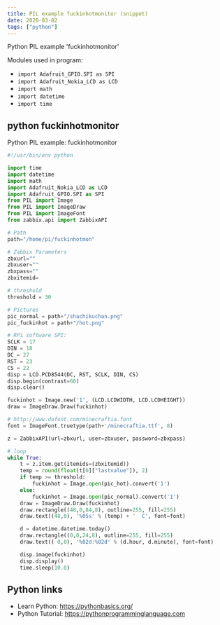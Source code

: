 ```yaml
---
title: PIL example fuckinhotmonitor (snippet)
date: 2020-03-02
tags: ["python"]
---
```

Python PIL example 'fuckinhotmonitor'


Modules used in program: 
* `import Adafruit_GPIO.SPI as SPI`
* `import Adafruit_Nokia_LCD as LCD`
* `import math`
* `import datetime`
* `import time`

## python fuckinhotmonitor

Python PIL example: fuckinhotmonitor

```python
#!/usr/bin/env python

import time
import datetime
import math
import Adafruit_Nokia_LCD as LCD
import Adafruit_GPIO.SPI as SPI
from PIL import Image
from PIL import ImageDraw
from PIL import ImageFont
from zabbix.api import ZabbixAPI

# Path
path="/home/pi/fuckinhotmon"

# Zabbix Parameters
zbxurl=""
zbxuser=""
zbxpass=""
zbxitemid=

# threshold
threshold = 30

# Pictures
pic_normal = path+"/shachikuchan.png"
pic_fuckinhot = path+"/hot.png"

# RPi software SPI:
SCLK = 17
DIN = 18
DC = 27
RST = 23
CS = 22
disp = LCD.PCD8544(DC, RST, SCLK, DIN, CS)
disp.begin(contrast=60)
disp.clear()

fuckinhot = Image.new('1', (LCD.LCDWIDTH, LCD.LCDHEIGHT))
draw = ImageDraw.Draw(fuckinhot)

# http://www.dafont.com/minecraftia.font
font = ImageFont.truetype(path+'/minecraftia.ttf', 8)

z = ZabbixAPI(url=zbxurl, user=zbxuser, password=zbxpass)

# loop
while True:
	t = z.item.get(itemids=(zbxitemid))
	temp = round(float(t[0]["lastvalue"]), 2)
	if temp >= threshold:
		fuckinhot = Image.open(pic_hot).convert('1')
	else:
		fuckinhot = Image.open(pic_normal).convert('1')
	draw = ImageDraw.Draw(fuckinhot)
	draw.rectangle((48,0,84,8), outline=255, fill=255)
	draw.text((48,0), '%05s' % (temp) + '  C', font=font)

	d = datetime.datetime.today()
	draw.rectangle((0,0,24,8), outline=255, fill=255)
	draw.text(( 0,0), '%02d:%02d' % (d.hour, d.minute), font=font)

	disp.image(fuckinhot)
	disp.display()
	time.sleep(10.0)


```

## Python links

- Learn Python: https://pythonbasics.org/
- Python Tutorial: https://pythonprogramminglanguage.com
